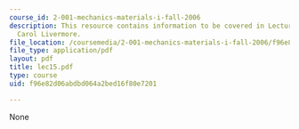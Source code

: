 ```yaml
---
course_id: 2-001-mechanics-materials-i-fall-2006
description: This resource contains information to be covered in Lecture 15 by Prof.
  Carol Livermore.
file_location: /coursemedia/2-001-mechanics-materials-i-fall-2006/f96e82d06abdbd064a2bed16f80e7201_lec15.pdf
file_type: application/pdf
layout: pdf
title: lec15.pdf
type: course
uid: f96e82d06abdbd064a2bed16f80e7201

---
```

None